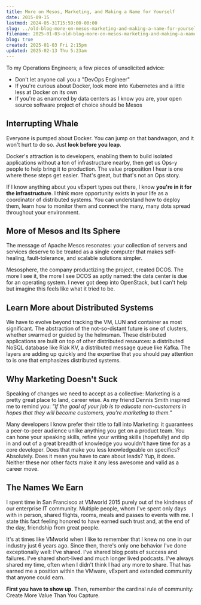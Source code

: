 ```yaml
---
title: More on Mesos, Marketing, and Making a Name for Yourself
date: 2015-09-15
lastmod: 2024-05-31T15:59:00-00:00
slug: ../old-blog-more-on-mesos-marketing-and-making-a-name-for-yourself
filename: 2025-01-03-old-blog-more-on-mesos-marketing-and-making-a-name-for-yourself
blog: true
created: 2025-01-03 Fri 2:15pm
updated: 2025-02-13 Thu 5:23am
---
```


To my Operations Engineers; a few pieces of unsolicited advice:

- Don't let anyone call you a "DevOps Engineer"
- If you're curious about Docker, look more into Kubernetes and a little less at Docker on its own
- If you're as enamored by data centers as I know you are, your open source software project of choice should be Mesos

## Interrupting Whale

Everyone is pumped about Docker. You can jump on that bandwagon, and it won't hurt to do so. Just **look before you leap**.

Docker's attraction is to developers, enabling them to build isolated applications without a ton of infrastructure nearby, then get us Ops-y people to help bring it to production. The value proposition I hear is one where these steps get easier. That's great, but that's not an Ops story.

If I know anything about you vExpert types out there, I know **you're in it for the infrastructure**. I think more opportunity exists in your life as a coordinator of distributed systems. You can understand how to deploy them, learn how to monitor them and connect the many, many dots spread throughout your environment.

## More of Mesos and Its Sphere

The message of Apache Mesos resonates: your collection of servers and services deserve to be treated as a single computer that makes self-healing, fault-tolerance, and scalable solutions simpler.

Mesosphere, the company productizing the project, created DCOS. The more I see it, the more I see DCOS as aptly named: the data center is due for an operating system. I never got deep into OpenStack, but I can't help but imagine this feels like what it tried to be.

## Learn More about Distributed Systems

We have to evolve beyond tracking the VM, LUN and container as most significant. The abstraction of the not-so-distant future is one of clusters, whether swarmed or guided by the helmsman. These distributed applications are built on top of other distributed resources: a distributed NoSQL database like Riak KV, a distributed message queue like Kafka. The layers are adding up quickly and the expertise that you should pay attention to is one that emphasizes distributed systems.

## Why Marketing Doesn't Suck

Speaking of changes we need to accept as a collective: Marketing is a pretty great place to land, career wise. As my friend Dennis Smith inspired me to remind you: _"If the goal of your job is to educate non-customers in hopes that they will become customers, you're marketing to them."_

Many developers I know prefer their title to fall into Marketing: it guarantees a peer-to-peer audience unlike anything you get on a product team. You can hone your speaking skills, refine your writing skills (hopefully) and dip in and out of a great breadth of knowledge you wouldn't have time for as a core developer. Does that make you less knowledgeable on specifics? Absolutely. Does it mean you have to care about leads? Yup, it does. Neither these nor other facts make it any less awesome and valid as a career move.

## The Names We Earn

I spent time in San Francisco at VMworld 2015 purely out of the kindness of our enterprise IT community. Multiple people, whom I've spent only days with in person, shared flights, rooms, meals and passes to events with me. I state this fact feeling honored to have earned such trust and, at the end of the day, friendship from great people.

It's at times like VMworld when I like to remember that I knew no one in our industry just 6 years ago. Since then, there's only one behavior I've done exceptionally well: I've shared. I've shared blog posts of success and failures. I've shared short-lived and much longer lived podcasts. I've always shared my time, often when I didn't think I had any more to share. That has earned me a position within the VMware, vExpert and extended community that anyone could earn.

**First you have to show up**. Then, remember the cardinal rule of community: Create More Value Than You Capture.
